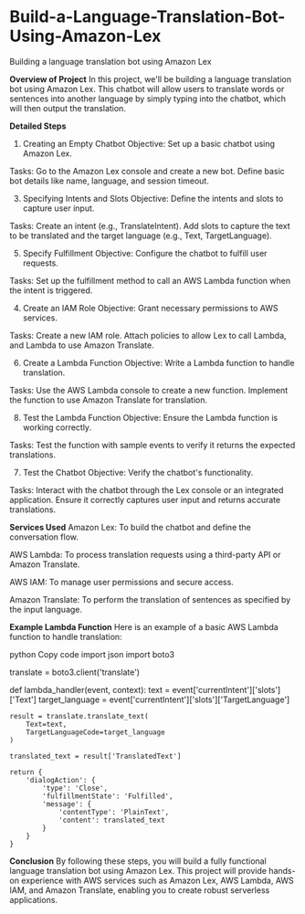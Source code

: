 # Build-a-Language-Translation-Bot-Using-Amazon-Lex
Building a language translation bot using Amazon Lex

**Overview of Project**
In this project, we'll be building a language translation bot using Amazon Lex. This chatbot will allow users to translate 
words or sentences into another language by simply typing into the chatbot, which will then output the translation.

**Detailed Steps**

1. Creating an Empty Chatbot
Objective: Set up a basic chatbot using Amazon Lex.

Tasks:
Go to the Amazon Lex console and create a new bot.
Define basic bot details like name, language, and session timeout.

3. Specifying Intents and Slots
Objective: Define the intents and slots to capture user input.

Tasks:
Create an intent (e.g., TranslateIntent).
Add slots to capture the text to be translated and the target language (e.g., Text, TargetLanguage).

5. Specify Fulfillment
Objective: Configure the chatbot to fulfill user requests.

Tasks:
Set up the fulfillment method to call an AWS Lambda function when the intent is triggered.

4. Create an IAM Role
Objective: Grant necessary permissions to AWS services.

Tasks:
Create a new IAM role.
Attach policies to allow Lex to call Lambda, and Lambda to use Amazon Translate.

6. Create a Lambda Function
Objective: Write a Lambda function to handle translation.

Tasks:
Use the AWS Lambda console to create a new function.
Implement the function to use Amazon Translate for translation.

8. Test the Lambda Function
Objective: Ensure the Lambda function is working correctly.

Tasks:
Test the function with sample events to verify it returns the expected translations.

7. Test the Chatbot
Objective: Verify the chatbot's functionality.

Tasks:
Interact with the chatbot through the Lex console or an integrated application.
Ensure it correctly captures user input and returns accurate translations.

**Services Used**
Amazon Lex: To build the chatbot and define the conversation flow.

AWS Lambda: To process translation requests using a third-party API or Amazon Translate.

AWS IAM: To manage user permissions and secure access.

Amazon Translate: To perform the translation of sentences as specified by the input language.

**Example Lambda Function**
Here is an example of a basic AWS Lambda function to handle translation:

python
Copy code
import json
import boto3

translate = boto3.client('translate')

def lambda_handler(event, context):
    text = event['currentIntent']['slots']['Text']
    target_language = event['currentIntent']['slots']['TargetLanguage']
    
    result = translate.translate_text(
        Text=text,
        TargetLanguageCode=target_language
    )
    
    translated_text = result['TranslatedText']
    
    return {
        'dialogAction': {
            'type': 'Close',
            'fulfillmentState': 'Fulfilled',
            'message': {
                'contentType': 'PlainText',
                'content': translated_text
            }
        }
    }
    
**Conclusion**
By following these steps, you will build a fully functional language translation bot using Amazon Lex. 
This project will provide hands-on experience with AWS services such as Amazon Lex, AWS Lambda, AWS IAM, and Amazon Translate, enabling you to create robust serverless applications.

